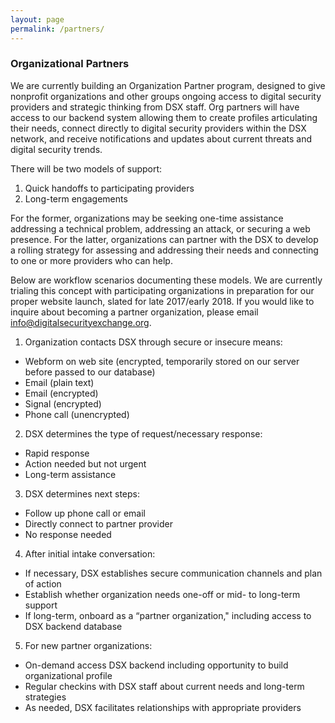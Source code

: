 ```yaml
---
layout: page
permalink: /partners/
---
```

### Organizational Partners

We are currently building an Organization Partner program, designed to give nonprofit organizations and other groups ongoing access to digital security providers and strategic thinking from DSX staff. Org partners will have access to our backend system allowing them to create profiles articulating their needs, connect directly to digital security providers within the DSX network, and receive notifications and updates about current threats and digital security trends.

There will be two models of support:
1. Quick handoffs to participating providers
2. Long-term engagements

For the former, organizations may be seeking one-time assistance addressing a technical problem, addressing an attack, or securing a web presence. For the latter, organizations can partner with the DSX to develop a rolling strategy for assessing and addressing their needs and connecting to one or more providers who can help.

Below are workflow scenarios documenting these models. We are currently trialing this concept with participating organizations in preparation for our proper website launch, slated for late 2017/early 2018. If you would like to inquire about becoming a partner organization, please email <a href="info@digitalsecurityexchange.org">info@digitalsecurityexchange.org.

1. Organization contacts DSX through secure or insecure means:
  - Webform on web site (encrypted, temporarily stored on our server before passed to our database)
  - Email (plain text)
  - Email (encrypted)
  - Signal (encrypted)
  - Phone call (unencrypted)

2. DSX determines the type of request/necessary response:
  - Rapid response
  - Action needed but not urgent
  - Long-term assistance

3. DSX determines next steps:
  - Follow up phone call or email
  - Directly connect to partner provider
  - No response needed

4. After initial intake conversation:
  - If necessary, DSX establishes secure communication channels and plan of action
  - Establish whether organization needs one-off or mid- to long-term support
  - If long-term, onboard as a “partner organization," including access to DSX backend database

5. For new partner organizations:
  - On-demand access DSX backend including opportunity to build organizational profile
  - Regular checkins with DSX staff about current needs and long-term strategies
  - As needed, DSX facilitates relationships with appropriate providers
